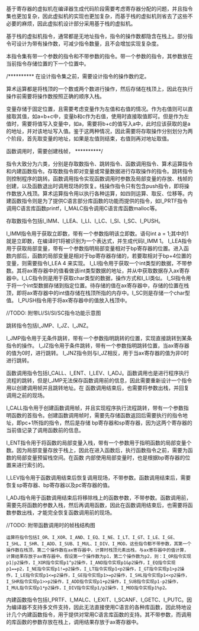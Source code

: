 基于寄存器的虚拟机在编译器生成代码阶段需要考虑寄存器分配的问题，并且指令集也更加复杂，因此虚拟机的实现也更加复杂，而基于栈的虚拟机则省去了这些不必要的麻烦，因此虚拟机设计部分采用基于栈的虚拟机。

基于栈的虚拟机指令，通常都是无地址指令，指令的操作数都隐含在栈上。部分指令可设计为带有操作数，可减少指令数量，且不会增加实现复杂度。

本指令集有带一个参数的指令和不带参数的指令。带一个参数的指令，其参数放在当前指令存储位置的下一个位置中。

/**********
在设计指令集之前，需要设计指令的操作数约定。

算术运算都是将栈顶的一个数或两个数进行操作，然后存储在栈顶上，因此在执行操作前需要将操作数按照正确的顺序入栈。

变量存储于固定位置，且需要考虑变量作为左值和右值的情况。作为右值则可以直接取其值，如a=b+c中，变量b和c作为右值，使用时直接取值即可。但是作为左值时，需要将值写入变量中，如a，需要将b+c的值写入a中，此时应该获取的是a的地址，并对该地址写入值。鉴于这两种情况，因此需要将存取操作分别划分为两个阶段，首先取变量的地址，如果是左值则结束，右值则再对地址取值。

函数调用时，需要创建栈帧，
**********/

指令大致分为六类，分别是存取数指令、跳转指令、函数调用指令、算术运算指令和内建函数指令。存取数指令即对变量或常量数据进行存取操作的指令。跳转指令则控制程序的跳转。函数调用指令实现函数调用时参数及局部变量的存放、栈帧的创建，以及函数退出时调用现场的恢复。栈操作指令只有包含push指令，即将操作数放入栈顶。算术运算指令用以执行各种运算，如四则运算、取反、位移等。内建函数指令则是为了提供C语言部分库函数的功能而提供的指令，如I_PRTF指令调用C语言库函数printf，I_MALC指令调用C语言库函数malloc等。

存取数指令包括I_IMM、I_LEA、I_LI、I_LC、I_SI、I_SC、I_PUSH。

I_IMM指令用于获取立即数，带有一个参数指明该立即数。语句int a = 1;其中的1就是立即数，在编译时1将被识别为一个表达式，并生成代码I_IMM 1。
I_LEA指令用于获取局部变量，带有一个参数指明局部变量相对于bp寄存器的位置。进入函数内部后，函数的局部变量是相对于bp寄存器存储的，若要取相对于bp+4位置的变量，则需要指令I_LEA 4 来实现。
I_LI指令用于获取一个int类型的数据，不带参数。其将ax寄存器中的值看做该int类型数据的地址，并从中获取数据存入ax寄存器中。I_LC指令则是用于获取char类型的数据，操作方式和I_LI类似。
I_SI指令用于将一个int型数据存储到指定位置。待存储的值在ax寄存器中，存储的位置在栈顶，即将ax寄存器中的int值存储在栈顶所指的内存中。I_SC则是存储一个char型值。
I_PUSH指令用于将ax寄存器中的值放入栈顶中。

//TODO: 附带LI/SI/SI/SC指令功能示意图

跳转指令包括I_JMP、I_JZ、I_JNZ。

I_JMP指令用于无条件跳转，带有一个参数指明跳转的位置，实现直接跳转到某条指令的操作。
I_JZ指令用于条件跳转，带有一个参数指明跳转位置，当ax寄存器的值为0时，进行跳转。
I_JNZ指令则与I_JZ相反，用于当ax寄存器的值为非0时进行跳转。

函数调用指令包括I_CALL、I_ENT、I_LEV、I_ADJ。函数调用也是进行程序执行流程的跳转，但是I_JMP无法保存函数调用前的信息，因此需要重新设计一个指令用以创建调用帧并且跳转地址。在
函数调用结束后，也需要将参数出栈，并回复调用之前的现场。

I_CALL指令用于创建函数调用帧，并且实现程序执行流程跳转，带有一个参数指明函数的首指令。创建函数调用帧时，需要先存储函数返回后需要执行的指令地址，即pc+1所指的指令，然后是存储
bp寄存器和sp寄存器，因为这两个寄存器的当前值记录了调用函数前的信息。

I_ENT指令用于将函数的局部变量入栈，带有一个参数用于指明函数的局部变量个数。因为局部变量存放于栈上，因此在进入函数后，执行函数指令之前，需要为函数的局部变量预留栈空间。在函数
内部使用局部变量时，也是根据bp寄存器的位置来进行索引的。

I_LEV指令用于函数调用结束后恢复调用现场，不带参数。函数调用结束后，需要恢复sp寄存器、bp寄存器以及pc寄存器的值。

I_ADJ指令用于函数调用结束后将移除栈上的函数参数，不带参数。函数调用前，需要先将函数的参数入栈，然后再调用函数，因此在函数调用结束后，也需要将函数参数出栈，才能完全恢复函数调用前的现场。

//TODO: 附带函数调用时的帧栈结构图

```
运算符指令包括I_OR、I_XOR、I_AND、I_EQ、I_NE、I_LT、I_GT、I_LE、I_GE、I_SHL、I_SHR、I_ADD、I_SUB、I_MUL、I_DIV、I_MOD。这些指令都不带参数，其第一个操作数在栈顶，第二个操作数在ax寄存器中，计算时栈顶元素出栈，与ax寄存器中的值计算，计算结果存放于ax寄存器中。假设第一个操作数为p1，第二个操作数为p2，则：I_OR指令实现p1|p2操作，I_XOR指令实现p1^p2操作，I_AND指令实现p1&p2操作，I_EQ指令实现p1==p2，I_NE指令实现p1!=p2操作，I_LT指令实现p1<p2操作，I_GT指令实现p1>p2操作，I_LE指令实现p1<=p2操作，I_GE指令实现p1>=p2操作，I_SHL指令实现p1<<p2操作，I_SHR指令实现p1>>p2操作，I_ADD指令实现p1+p2操作，I_SUB指令实现p1-p2操作，I_MUL指令实现p1*p2操作，I_DIV指令实现p1/p2操作，I_MOD指令实现p1%p2。
```

内建函数指令包括I_PRTF、I_MALC、I_EXIT、I_SCANF、I_GETC、I_PUTC。因为编译器不支持多文件支持，因此无法直接使用C语言的各种库函数，因此特地设计几个内建函数指令，用于提供对常用C语言库函数的支持。其不带参数，而调用的库函数的参数存放在栈上，调用结果存放于ax寄存器中。
